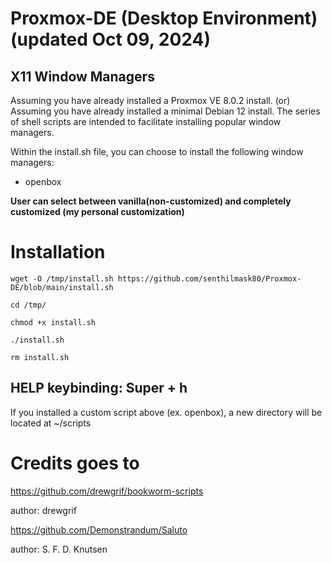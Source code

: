 # Proxmox-DE (Desktop Environment) (updated Oct 09, 2024)

## X11 Window Managers
Assuming you have already installed a Proxmox VE 8.0.2 install. (or)
Assuming you have already installed a minimal Debian 12 install.
The series of shell scripts are intended to facilitate installing popular window managers.

Within the install.sh file, you can choose to install the following window managers:

* openbox


**User can select between vanilla(non-customized) and completely customized (my personal customization)** 

# Installation

``` 
wget -O /tmp/install.sh https://github.com/senthilmask80/Proxmox-DE/blob/main/install.sh

cd /tmp/

chmod +x install.sh

./install.sh

rm install.sh

```
## HELP keybinding:  Super + h
If you installed a custom script above (ex. openbox), a new directory will be located at ~/scripts

# Credits goes to

https://github.com/drewgrif/bookworm-scripts

author: drewgrif


https://github.com/Demonstrandum/Saluto

author: S. F. D. Knutsen
